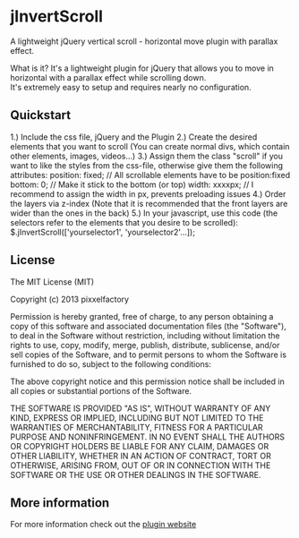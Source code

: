 jInvertScroll
=============

A lightweight jQuery vertical scroll - horizontal move plugin with parallax effect.

What is it?
It's a lightweight plugin for jQuery that allows you to move in horizontal with a parallax effect while scrolling down.<br/>
It's extremely easy to setup and requires nearly no configuration.

Quickstart
----------

1.) Include the css file, jQuery and the Plugin
2.) Create the desired elements that you want to scroll (You can create normal divs, which contain other elements, images, videos...)
3.) Assign them the class "scroll" if you want to like the styles from the css-file, otherwise give them the following attributes:
    position: fixed;	// All scrollable elements have to be position:fixed
    bottom: 0;	// Make it stick to the bottom (or top)
    width: xxxxpx;	// I recommend to assign the width in px, prevents preloading issues
4.) Order the layers via z-index (Note that it is recommended that the front layers are wider than the ones in the back)
5.) In your javascript, use this code (the selectors refer to the elements that you desire to be scrolled):
    $.jInvertScroll(['yourselector1', 'yourselector2'...]);


License
-------

The MIT License (MIT)

Copyright (c) 2013 pixxelfactory

Permission is hereby granted, free of charge, to any person obtaining a copy
of this software and associated documentation files (the "Software"), to deal
in the Software without restriction, including without limitation the rights
to use, copy, modify, merge, publish, distribute, sublicense, and/or sell
copies of the Software, and to permit persons to whom the Software is
furnished to do so, subject to the following conditions:

The above copyright notice and this permission notice shall be included in
all copies or substantial portions of the Software.

THE SOFTWARE IS PROVIDED "AS IS", WITHOUT WARRANTY OF ANY KIND, EXPRESS OR
IMPLIED, INCLUDING BUT NOT LIMITED TO THE WARRANTIES OF MERCHANTABILITY,
FITNESS FOR A PARTICULAR PURPOSE AND NONINFRINGEMENT. IN NO EVENT SHALL THE
AUTHORS OR COPYRIGHT HOLDERS BE LIABLE FOR ANY CLAIM, DAMAGES OR OTHER
LIABILITY, WHETHER IN AN ACTION OF CONTRACT, TORT OR OTHERWISE, ARISING FROM,
OUT OF OR IN CONNECTION WITH THE SOFTWARE OR THE USE OR OTHER DEALINGS IN
THE SOFTWARE.


More information
----------------

For more information check out the [plugin website](http://www.pixxelfactory.net/jInvertScroll)
